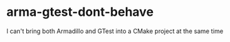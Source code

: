 # arma-gtest-dont-behave
I can't bring both Armadillo and GTest into a CMake project at the same time
